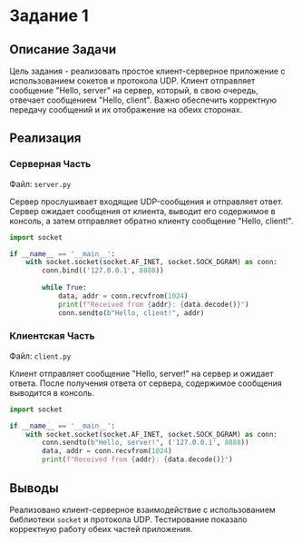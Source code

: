 # Задание 1

## Описание Задачи

Цель задания - реализовать простое клиент-серверное приложение с использованием сокетов и протокола UDP. Клиент
отправляет сообщение "Hello, server" на сервер, который, в свою очередь, отвечает сообщением "Hello, client". Важно
обеспечить корректную передачу сообщений и их отображение на обеих сторонах.

## Реализация

### Серверная Часть

Файл: `server.py`

Сервер прослушивает входящие UDP-сообщения и отправляет ответ. Сервер ожидает сообщения от клиента, выводит его
содержимое в консоль, а затем отправляет обратно клиенту сообщение "Hello, client!".

```python
import socket

if __name__ == '__main__':
    with socket.socket(socket.AF_INET, socket.SOCK_DGRAM) as conn:
        conn.bind(('127.0.0.1', 8888))
        
        while True:
            data, addr = conn.recvfrom(1024)
            print(f"Received from {addr}: {data.decode()}")
            conn.sendto(b"Hello, client!", addr)
```

### Клиентская Часть

Файл: `client.py`

Клиент отправляет сообщение "Hello, server!" на сервер и ожидает ответа. После получения ответа от сервера, содержимое
сообщения выводится в консоль.

```python
import socket

if __name__ == '__main__':
    with socket.socket(socket.AF_INET, socket.SOCK_DGRAM) as conn:
        conn.sendto(b"Hello, server!", ('127.0.0.1', 8888))
        data, addr = conn.recvfrom(1024)
        print(f"Received from {addr}: {data.decode()}")
```

## Выводы

Реализовано клиент-серверное взаимодействие с использованием библиотеки `socket` и протокола
UDP. Тестирование показало корректную работу обеих частей приложения.